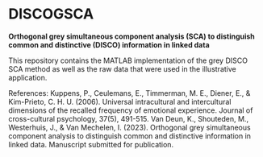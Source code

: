 # DISCOGSCA
**Orthogonal grey simultaneous component analysis (SCA) to distinguish common and distinctive (DISCO) information in linked data**

This repository contains the MATLAB implementation of the grey DISCO SCA method as well as the raw data that were used in the illustrative application.

References:
Kuppens, P., Ceulemans, E., Timmerman, M. E., Diener, E., & Kim-Prieto, C. H. U. (2006). Universal intracultural and intercultural dimensions of the recalled frequency of emotional experience. Journal of cross-cultural psychology, 37(5), 491-515.
Van Deun, K., Shouteden, M., Westerhuis, J., & Van Mechelen, I. (2023). Orthogonal grey simultaneous component analysis to distinguish common and distinctive information in linked data. Manuscript submitted for publication.
